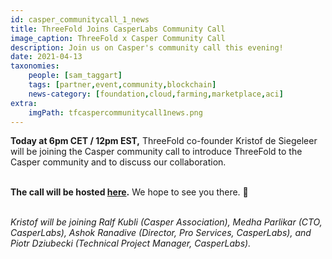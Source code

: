 ```yaml
---
id: casper_communitycall_1_news
title: ThreeFold Joins CasperLabs Community Call
image_caption: ThreeFold x Casper Community Call
description: Join us on Casper's community call this evening!
date: 2021-04-13
taxonomies:
    people: [sam_taggart]
    tags: [partner,event,community,blockchain]
    news-category: [foundation,cloud,farming,marketplace,aci]
extra:
    imgPath: tfcaspercommunitycall1news.png
---
```


**Today at 6pm CET / 12pm EST,** ThreeFold co-founder Kristof de Siegeleer will be joining the Casper community call to introduce ThreeFold to the Casper community and to discuss our collaboration.
<br/>
<br/>

**The call will be hosted [here](https://www.youtube.com/watch?v=WYrARTeY3cY).** We hope to see you there. 🙏
<br/>
<br/>

*Kristof will be joining Ralf Kubli (Casper Association), Medha Parlikar (CTO, CasperLabs), Ashok Ranadive (Director, Pro Services, CasperLabs), and Piotr Dziubecki (Technical Project Manager, CasperLabs).*